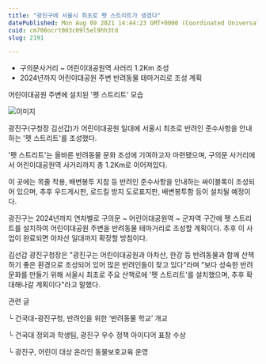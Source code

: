 ```yaml
---
title: "광진구에 서울시 최초로 펫 스트리트가 생겼다"
datePublished: Mon Aug 09 2021 14:44:23 GMT+0000 (Coordinated Universal Time)
cuid: cm700ocrt003c09l5el9hh3td
slug: 2191

---
```



- 구의문사거리 ~ 어린이대공원역 사러리 1.2Km 조성
- 2024년까지 어린이대공원 주변 반려동물 테마거리로 조성 계획

어린이대공원 주변에 설치된 '펫 스트리트' 모습

![이미지](https://cdn.hashnode.com/res/hashnode/image/upload/v1739250220848/47b52931-20a7-4aeb-bf22-1ecd0f4b06a6.png)

광진구(구청장 김선갑)가 어린이대공원 일대에 서울시 최초로 반려인 준수사항을 안내하는 '펫 스트리트'를 조성했다.

'펫 스트리트'는 올바른 반려동물 문화 조성에 기여하고자 마련됐으며, 구의문 사거리에서 어린이대공원역 사거리까지 총 1.2Km로 이어져있다.

이 곳에는 목줄 착용, 배변봉투 지참 등 반려인 준수사항을 안내하는 싸이블록이 조성되어 있으며, 추후 우드게시판, 로드킬 방지 도로표지판, 배변봉투함 등이 설치될 예정이다.

광진구는 2024년까지 연차별로 구의문 ~ 어린이대공원역 ~ 군자역 구간에 펫 스트리트를 설치하여 어린이대공원 주변을 반려동물 테마거리로 조성할 계획이다. 추후 이 사업이 완료되면 아차산 일대까지 확장할 방침이다.

김선갑 광진구청장은 "광진구는 어린이대공원과 아차산, 한강 등 반려동물과 함께 산책하기 좋은 환경으로 조성되어 있어 많은 반려인들이 찾고 있다"라며 "보다 성숙한 반려문화를 만들기 위해 서울시 최초로 주요 산책로에 '펫 스트리트'를 설치했으며, 추후 확대해나갈 계획이다"라고 말했다.

관련 글

└ 건국대-광진구청, 반려인을 위한 ‘반려동물 학교’ 개교

└ 건국대 정외과 학생팀, 광진구 우수 정책 아이디어 표창 수상

└ 광진구, 어린이 대상 온라인 동물보호교육 운영